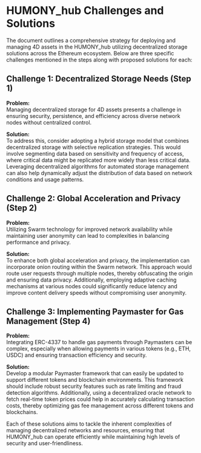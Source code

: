 # HUMONY_hub Challenges and Solutions

The document outlines a comprehensive strategy for deploying and managing 4D assets in the HUMONY_hub utilizing decentralized storage solutions across the Ethereum ecosystem. Below are three specific challenges mentioned in the steps along with proposed solutions for each:

## Challenge 1: Decentralized Storage Needs (Step 1)

**Problem:**  
Managing decentralized storage for 4D assets presents a challenge in ensuring security, persistence, and efficiency across diverse network nodes without centralized control.

**Solution:**  
To address this, consider adopting a hybrid storage model that combines decentralized storage with selective replication strategies. This would involve segmenting data based on sensitivity and frequency of access, where critical data might be replicated more widely than less critical data. Leveraging decentralized algorithms for automated storage management can also help dynamically adjust the distribution of data based on network conditions and usage patterns.

## Challenge 2: Global Acceleration and Privacy (Step 2)

**Problem:**  
Utilizing Swarm technology for improved network availability while maintaining user anonymity can lead to complexities in balancing performance and privacy.

**Solution:**  
To enhance both global acceleration and privacy, the implementation can incorporate onion routing within the Swarm network. This approach would route user requests through multiple nodes, thereby obfuscating the origin and ensuring data privacy. Additionally, employing adaptive caching mechanisms at various nodes could significantly reduce latency and improve content delivery speeds without compromising user anonymity.

## Challenge 3: Implementing Paymaster for Gas Management (Step 4)

**Problem:**  
Integrating ERC-4337 to handle gas payments through Paymasters can be complex, especially when allowing payments in various tokens (e.g., ETH, USDC) and ensuring transaction efficiency and security.

**Solution:**  
Develop a modular Paymaster framework that can easily be updated to support different tokens and blockchain environments. This framework should include robust security features such as rate limiting and fraud detection algorithms. Additionally, using a decentralized oracle network to fetch real-time token prices could help in accurately calculating transaction costs, thereby optimizing gas fee management across different tokens and blockchains.

Each of these solutions aims to tackle the inherent complexities of managing decentralized networks and resources, ensuring that HUMONY_hub can operate efficiently while maintaining high levels of security and user-friendliness.
